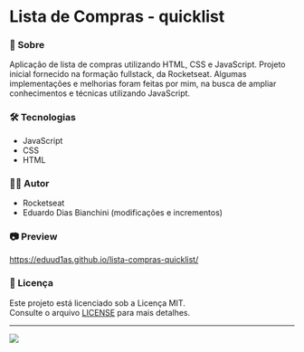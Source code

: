 # Lista de Compras - quicklist

### 🚀 Sobre
  Aplicação de lista de compras utilizando HTML, CSS e JavaScript. Projeto inicial fornecido na formação fullstack, da Rocketseat. Algumas implementações e melhorias foram feitas por mim, na busca de ampliar conhecimentos e técnicas utilizando JavaScript.

### 🛠️ Tecnologias
- JavaScript
- CSS
- HTML

### 👨‍💻 Autor
- Rocketseat
- Eduardo Dias Bianchini (modificações e incrementos)

### 📷 Preview
https://eduud1as.github.io/lista-compras-quicklist/

### 📝 Licença

Este projeto está licenciado sob a Licença MIT.  
Consulte o arquivo [LICENSE](./LICENSE) para mais detalhes.

---

<img src='https://www.rocketseat.com.br/_next/static/media/rocketseat-logo.a329c198.svg'>
